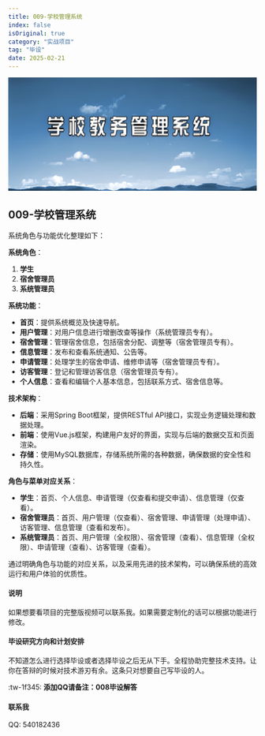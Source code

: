 ```yaml
---
title: 009-学校管理系统
index: false
isOriginal: true
category: "实战项目"
tag: "毕设"
date: 2025-02-21
---
```


![](./009.png)

## 009-学校管理系统
系统角色与功能优化整理如下：

**系统角色**：

1. **学生**
2. **宿舍管理员**
3. **系统管理员**

**系统功能**：

- **首页**：提供系统概览及快速导航。
- **用户管理**：对用户信息进行增删改查等操作（系统管理员专有）。
- **宿舍管理**：管理宿舍信息，包括宿舍分配、调整等（宿舍管理员专有）。
- **信息管理**：发布和查看系统通知、公告等。
- **申请管理**：处理学生的宿舍申请、维修申请等（宿舍管理员专有）。
- **访客管理**：登记和管理访客信息（宿舍管理员专有）。
- **个人信息**：查看和编辑个人基本信息，包括联系方式、宿舍信息等。

**技术架构**：

- **后端**：采用Spring Boot框架，提供RESTful API接口，实现业务逻辑处理和数据处理。
- **前端**：使用Vue.js框架，构建用户友好的界面，实现与后端的数据交互和页面渲染。
- **存储**：使用MySQL数据库，存储系统所需的各种数据，确保数据的安全性和持久性。

**角色与菜单对应关系**：

- **学生**：首页、个人信息、申请管理（仅查看和提交申请）、信息管理（仅查看）。
- **宿舍管理员**：首页、用户管理（仅查看）、宿舍管理、申请管理（处理申请）、访客管理、信息管理（查看和发布）。
- **系统管理员**：首页、用户管理（全权限）、宿舍管理（查看）、信息管理（全权限）、申请管理（查看）、访客管理（查看）。

通过明确角色与功能的对应关系，以及采用先进的技术架构，可以确保系统的高效运行和用户体验的优质性。

#### 说明
如果想要看项目的完整版视频可以联系我。如果需要定制化的话可以根据功能进行修改。

#### 毕设研究方向和计划安排
不知道怎么进行选择毕设或者选择毕设之后无从下手。全程协助完整技术支持。让你在答辩的时候对技术游刃有余。这条只对想要自己写毕设的人。

:tw-1f345: **添加QQ请备注：008毕设解答**

#### 联系我
QQ: 540182436
